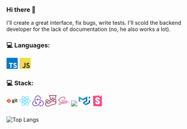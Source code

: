 ### Hi there 👋

I'll create a great interface, fix bugs, write tests.  I'll scold the backend developer for the lack of documentation (no, he also works a lot).

### 💻 Languages:
<div>
<img height="30" src="https://raw.githubusercontent.com/devicons/devicon/55609aa5bd817ff167afce0d965585c92040787a/icons/typescript/typescript-original.svg">
<img height="30" src="https://raw.githubusercontent.com/devicons/devicon/55609aa5bd817ff167afce0d965585c92040787a/icons/javascript/javascript-original.svg"></div>

### 💻 Stack:
<div>
<img height="30" src="https://raw.githubusercontent.com/devicons/devicon/55609aa5bd817ff167afce0d965585c92040787a/icons/git/git-original-wordmark.svg">
<img height="30" src="https://raw.githubusercontent.com/devicons/devicon/55609aa5bd817ff167afce0d965585c92040787a/icons/react/react-original.svg">
<img height="30" src="https://raw.githubusercontent.com/devicons/devicon/55609aa5bd817ff167afce0d965585c92040787a/icons/redux/redux-original.svg">
<img height="30" src="https://raw.githubusercontent.com/devicons/devicon/55609aa5bd817ff167afce0d965585c92040787a/icons/jest/jest-plain.svg">
<img height="30" src="https://raw.githubusercontent.com/devicons/devicon/55609aa5bd817ff167afce0d965585c92040787a/icons/sass/sass-original.svg">
<img height="30" src="https://i.ibb.co/VqSzN1b/nav-logo.png">
<img height="30" src="https://raw.githubusercontent.com/devicons/devicon/55609aa5bd817ff167afce0d965585c92040787a/icons/materialui/materialui-original.svg">
<img height="30" src="https://raw.githubusercontent.com/devicons/devicon/55609aa5bd817ff167afce0d965585c92040787a/icons/storybook/storybook-original.svg"></div>

###

![Top Langs](https://github-readme-stats.vercel.app/api/top-langs/?username=tazalov&layout=compact&theme=tokyonight)
